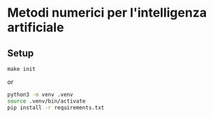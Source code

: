 # Metodi numerici per l'intelligenza artificiale

## Setup

```
make init
```
or
```sh
python3 -m venv .venv
source .venv/bin/activate
pip install -r requirements.txt
```
